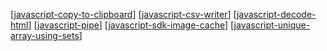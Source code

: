 [[javascript-copy-to-clipboard]]
[[javascript-csv-writer]]
[[javascript-decode-html]]
[[javascript-pipe]]
[[javascript-sdk-image-cache]]
[[javascript-unique-array-using-sets]]

[//begin]: # "Autogenerated link references for markdown compatibility"
[javascript-copy-to-clipboard]: javascript/javascript-copy-to-clipboard "javascript-copy-to-clipboard"
[javascript-csv-writer]: javascript/javascript-csv-writer "javascript-csv-writer"
[javascript-decode-html]: javascript/javascript-decode-html "javascript-decode-html"
[javascript-pipe]: javascript/javascript-pipe "Pipe"
[javascript-sdk-image-cache]: javascript/javascript-sdk-image-cache "javascript-sdk-image-cache"
[javascript-unique-array-using-sets]: javascript/javascript-unique-array-using-sets "javascript-unique-array-using-sets"
[//end]: # "Autogenerated link references"
